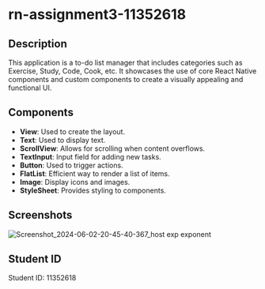 # rn-assignment3-11352618

## Description

This application is a to-do list manager that includes categories such as Exercise, Study, Code, Cook, etc. It showcases the use of core React Native components and custom components to create a visually appealing and functional UI.

## Components

- **View**: Used to create the layout.
- **Text**: Used to display text.
- **ScrollView**: Allows for scrolling when content overflows.
- **TextInput**: Input field for adding new tasks.
- **Button**: Used to trigger actions.
- **FlatList**: Efficient way to render a list of items.
- **Image**: Display icons and images.
- **StyleSheet**: Provides styling to components.

## Screenshots
![Screenshot_2024-06-02-20-45-40-367_host exp exponent](https://github.com/SamKnyarko/rn-assignment3-11352618/assets/151433019/e577efe2-1644-4a81-876a-8d0ef9843759)



## Student ID

Student ID: 11352618
